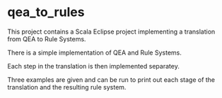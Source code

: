 # qea_to_rules

This project contains a Scala Eclipse project implementing a translation from QEA to Rule Systems.

There is a simple implementation of QEA and Rule Systems.

Each step in the translation is then implemented separatey. 

Three examples are given and can be run to print out each stage of the translation and the resulting rule system.
